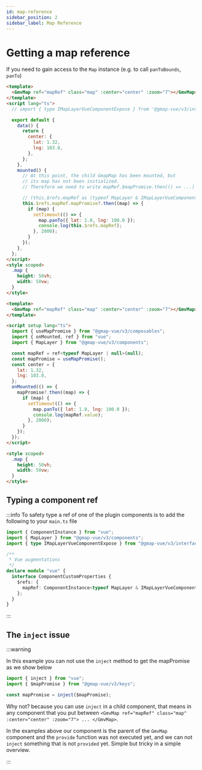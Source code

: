 ```yaml
---
id: map-reference
sidebar_position: 2
sidebar_label: Map Reference
---
```


# Getting a map reference

If you need to gain access to the `Map` instance (e.g. to call `panToBounds`, `panTo`)

```html title="Options API" showLineNumbers {2,22,26}
<template>
  <GmvMap ref="mapRef" class="map" :center="center" :zoom="7"></GmvMap>
</template>
<script lang="ts">
  // import { type IMapLayerVueComponentExpose } from '@gmap-vue/v3/interfaces';

  export default {
    data() {
      return {
        center: {
          lat: 1.32,
          lng: 103.8,
        },
      };
    },
    mounted() {
      // At this point, the child GmapMap has been mounted, but
      // its map has not been initialized.
      // Therefore we need to write mapRef.$mapPromise.then(() => ...)

      // (this.$refs.mapRef as (typeof MapLayer & IMapLayerVueComponentExpose)).mapPromise // - useful to type the exposed method
      this.$refs.mapRef.mapPromise?.then((map) => {
        if (map) {
          setTimeout(() => {
            map.panTo({ lat: 1.0, lng: 100.0 });
            console.log(this.$refs.mapRef);
          }, 2000);
        }
      });
    },
  };
</script>
<style scoped>
  .map {
    height: 50vh;
    width: 50vw;
  }
</style>
```

```html title="Composition API" showLineNumbers {2,10,11,17-24}
<template>
  <GmvMap ref="mapRef" class="map" :center="center" :zoom="7"></GmvMap>
</template>

<script setup lang="ts">
  import { useMapPromise } from "@gmap-vue/v3/composables";
  import { onMounted, ref } from "vue";
  import { MapLayer } from "@gmap-vue/v3/components";

  const mapRef = ref<typeof MapLayer | null>(null);
  const mapPromise = useMapPromise();
  const center = {
    lat: 1.32,
    lng: 103.8,
  };
  onMounted(() => {
    mapPromise?.then((map) => {
      if (map) {
        setTimeout(() => {
          map.panTo({ lat: 1.0, lng: 100.0 });
          console.log(mapRef.value);
        }, 2000);
      }
    });
  });
</script>

<style scoped>
  .map {
    height: 50vh;
    width: 50vw;
  }
</style>
```

## Typing a component ref

:::info
To safety type a ref of one of the plugin components is to add the following to your `main.ts` file

```ts title="main.ts" showLineNumbers {11}
import { ComponentInstance } from "vue";
import { MapLayer } from "@gmap-vue/v3/components";
import { type IMapLayerVueComponentExpose } from "@gmap-vue/v3/interfaces";

/**
 * Vue augmentations
 */
declare module "vue" {
  interface ComponentCustomProperties {
    $refs: {
      mapRef: ComponentInstance<typeof MapLayer & IMapLayerVueComponentExpose>;
    };
  }
}
```

:::

## The `inject` issue

:::warning

In this example you can not use the `inject` method to get the mapPromise as we show below

```ts title="Composition API" showLineNumbers
import { inject } from "vue";
import { $mapPromise } from "@gmap-vue/v3/keys";

const mapPromise = inject($mapPromise);
```

Why not? because you can use `inject` in a child component, that means in any component that you put between `<GmvMap ref="mapRef" class="map" :center="center" :zoom="7"> ... </GmvMap>`.

In the examples above our component is the parent of the `GmvMap` component and the `provide` function was not executed yet, and we can not `inject` something that is not `provided` yet. Simple but tricky in a simple overview.

:::
